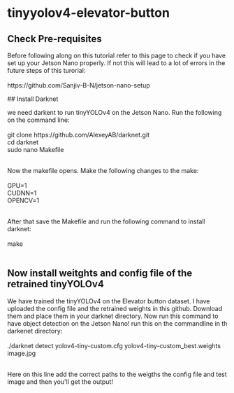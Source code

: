 # tinyyolov4-elevator-button
## Check Pre-requisites
<p> Before following along on this tutorial refer to this page to check if you have set up your Jetson Nano properly. If not this will lead to a lot of errors in the future steps of this turorial:<br><br>
  https://github.com/Sanjiv-B-N/jetson-nano-setup 
  <br></p>
## Install Darknet
<p> we need darkent to run tinyYOLOv4 on the Jetson Nano. Run the following  on the command line: <br><br>
  git clone https://github.com/AlexeyAB/darknet.git<br>
  cd darknet<br>
  sudo nano Makefile<br><br></p>
  
  <p> Now the makefile opens. Make the following changes to the make:<br><br>
  GPU=1<br>
  CUDNN=1<br>
  OPENCV=1<br><br>
  
  After that save the Makefile and run the following command to install darknet:<br><br>
  make<br><br>
  </p>
  
## Now install weitghts and config file of the retrained tinyYOLOv4

<p> We have trained the tinyYOLOv4 on the Elevator button dataset. I have uploaded the config file and the retrained weights in this github. Download them and place them in your darknet directory. Now run this command to have object detection on the Jetson Nano! run this on the commandline in th darkenet directory:<br><br>
  ./darknet detect yolov4-tiny-custom.cfg yolov4-tiny-custom_best.weights image.jpg<br><br>
  
  Here on this line add the correct paths to the weigths the config file and test image and then you'll get the output!</p>
  
  
  
  
  
  
